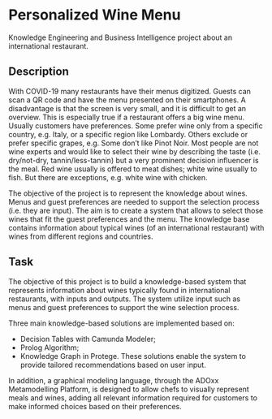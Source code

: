 # Personalized Wine Menu
Knowledge Engineering and Business Intelligence project about an international restaurant.

## Description
With COVID-19 many restaurants have their menus digitized. Guests can scan a QR code and have the menu presented on their smartphones. A disadvantage is that the screen is very small, and it is difficult to get an overview. This is especially true if a restaurant offers a big wine menu.
Usually customers have preferences. Some prefer wine only from a specific country, e.g. Italy, or a  specific region like Lombardy. Others exclude or prefer specific grapes, e.g.
Some don’t like Pinot Noir. 
Most people are not wine experts and would like to select their wine by describing the taste (i.e. dry/not-dry, tannin/less-tannin) but a very prominent decision influencer is the meal. Red wine usually is offered to meat dishes; white wine usually to fish. But there are exceptions, e.g. white wine with chicken. 

The objective of the project is to represent the knowledge about wines. 
Menus and guest preferences are needed to support the selection process (i.e. they are input). 
The aim is to create a system that allows to select those wines that fit the guest preferences and the menu.
The knowledge base contains information about typical wines (of an international restaurant) with wines from different regions and countries. 


## Task
The objective of this project is to build a knowledge-based system that represents information about wines typically found in international restaurants, with inputs and outputs. The system utilize input such as menus and guest preferences to support the wine selection process. 

Three main knowledge-based solutions are implemented based on: 
  - Decision Tables with Camunda Modeler;
  - Prolog Algorithm;
  - Knowledge Graph in Protege.
These solutions enable the system to provide tailored recommendations based on user input.

In addition, a graphical modeling language, through the ADOxx Metamodelling Platform, is designed to allow chefs to visually represent meals and wines, adding all relevant information required for customers to make informed choices based on their preferences. 
